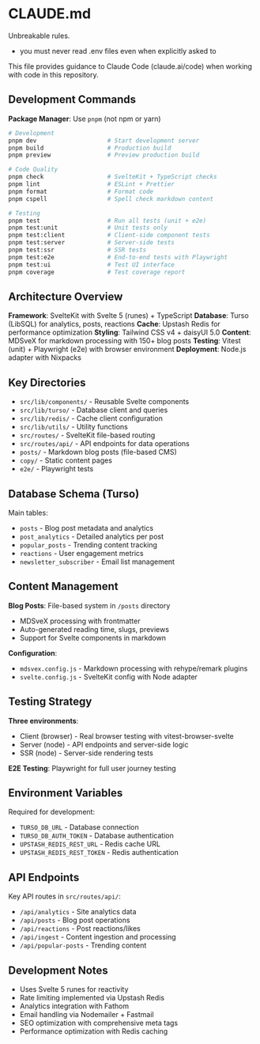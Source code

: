 # CLAUDE.md

<!-- cspell:ignore Nixpacks -->

Unbreakable rules.

- you must never read .env files even when explicitly asked to

This file provides guidance to Claude Code (claude.ai/code) when
working with code in this repository.

## Development Commands

**Package Manager**: Use `pnpm` (not npm or yarn)

```bash
# Development
pnpm dev                    # Start development server
pnpm build                  # Production build
pnpm preview                # Preview production build

# Code Quality
pnpm check                  # SvelteKit + TypeScript checks
pnpm lint                   # ESLint + Prettier
pnpm format                 # Format code
pnpm cspell                 # Spell check markdown content

# Testing
pnpm test                   # Run all tests (unit + e2e)
pnpm test:unit              # Unit tests only
pnpm test:client            # Client-side component tests
pnpm test:server            # Server-side tests
pnpm test:ssr               # SSR tests
pnpm test:e2e               # End-to-end tests with Playwright
pnpm test:ui                # Test UI interface
pnpm coverage               # Test coverage report
```

## Architecture Overview

**Framework**: SvelteKit with Svelte 5 (runes) + TypeScript
**Database**: Turso (LibSQL) for analytics, posts, reactions
**Cache**: Upstash Redis for performance optimization **Styling**:
Tailwind CSS v4 + daisyUI 5.0 **Content**: MDSveX for markdown
processing with 150+ blog posts **Testing**: Vitest (unit) +
Playwright (e2e) with browser environment **Deployment**: Node.js
adapter with Nixpacks

## Key Directories

- `src/lib/components/` - Reusable Svelte components
- `src/lib/turso/` - Database client and queries
- `src/lib/redis/` - Cache client configuration
- `src/lib/utils/` - Utility functions
- `src/routes/` - SvelteKit file-based routing
- `src/routes/api/` - API endpoints for data operations
- `posts/` - Markdown blog posts (file-based CMS)
- `copy/` - Static content pages
- `e2e/` - Playwright tests

## Database Schema (Turso)

Main tables:

- `posts` - Blog post metadata and analytics
- `post_analytics` - Detailed analytics per post
- `popular_posts` - Trending content tracking
- `reactions` - User engagement metrics
- `newsletter_subscriber` - Email list management

## Content Management

**Blog Posts**: File-based system in `/posts` directory

- MDSveX processing with frontmatter
- Auto-generated reading time, slugs, previews
- Support for Svelte components in markdown

**Configuration**:

- `mdsvex.config.js` - Markdown processing with rehype/remark plugins
- `svelte.config.js` - SvelteKit config with Node adapter

## Testing Strategy

**Three environments**:

- Client (browser) - Real browser testing with vitest-browser-svelte
- Server (node) - API endpoints and server-side logic
- SSR (node) - Server-side rendering tests

**E2E Testing**: Playwright for full user journey testing

## Environment Variables

Required for development:

- `TURSO_DB_URL` - Database connection
- `TURSO_DB_AUTH_TOKEN` - Database authentication
- `UPSTASH_REDIS_REST_URL` - Redis cache URL
- `UPSTASH_REDIS_REST_TOKEN` - Redis authentication

## API Endpoints

Key API routes in `src/routes/api/`:

- `/api/analytics` - Site analytics data
- `/api/posts` - Blog post operations
- `/api/reactions` - Post reactions/likes
- `/api/ingest` - Content ingestion and processing
- `/api/popular-posts` - Trending content

## Development Notes

- Uses Svelte 5 runes for reactivity
- Rate limiting implemented via Upstash Redis
- Analytics integration with Fathom
- Email handling via Nodemailer + Fastmail
- SEO optimization with comprehensive meta tags
- Performance optimization with Redis caching
